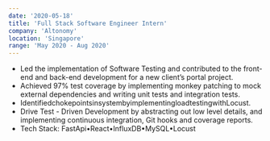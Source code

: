 ```yaml
---
date: '2020-05-18'
title: 'Full Stack Software Engineer Intern'
company: 'Altonomy'
location: 'Singapore'
range: 'May 2020 - Aug 2020'
---
```


- Led the implementation of Software Testing and contributed to the front-end and back-end development for a new client’s portal project.
- Achieved 97% test coverage by implementing monkey patching to mock external dependencies and writing unit tests and integration tests.
- IdentifiedchokepointsinsystembyimplementingloadtestingwithLocust.
- Drive Test - Driven Development by abstracting out low level details, and implementing continuous integration, Git hooks and coverage reports.
- Tech Stack: FastApi•React•InfluxDB•MySQL•Locust
